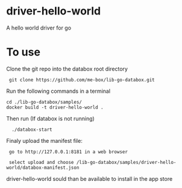 # driver-hello-world

A hello world driver for go


# To use 

Clone the git repo into the databox root directory 

     git clone https://github.com/me-box/lib-go-databox.git

Run the following commands in a terminal 

```
cd ./lib-go-databox/samples/
docker build -t driver-hello-world .
```
    
 Then run (If databox is not running)
 
      ./databox-start 
      

Finaly upload the manifest file:
 
     go to http://127.0.0.1:8181 in a web browser
     
     select upload and choose /lib-go-databox/samples/driver-hello-world/databox-manifest.json
     
     
 driver-hello-world sould than be available to install in the app store 
 
   

